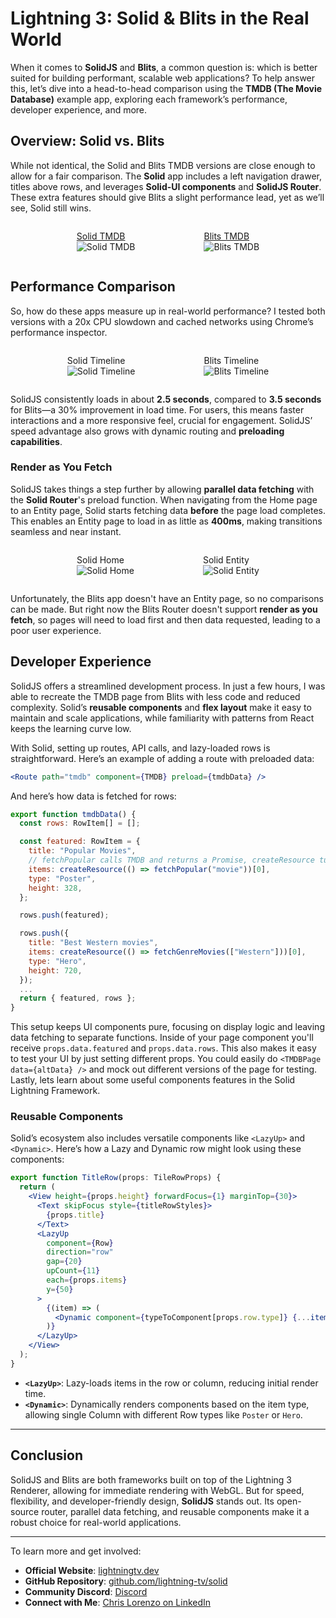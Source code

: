 <style>
  img {
      transition: transform 0.25s ease;
  }

  img:hover {
      -webkit-transform: scale(1.8);
      transform: scale(1.8);
  }
</style>

# Lightning 3: Solid & Blits in the Real World

When it comes to **SolidJS** and **Blits**, a common question is: which is better suited for building performant, scalable web applications? To help answer this, let’s dive into a head-to-head comparison using the **TMDB (The Movie Database)** example app, exploring each framework’s performance, developer experience, and more.

## Overview: Solid vs. Blits

While not identical, the Solid and Blits TMDB versions are close enough to allow for a fair comparison. The **Solid** app includes a left navigation drawer, titles above rows, and leverages **Solid-UI components** and **SolidJS Router**. These extra features should give Blits a slight performance lead, yet as we’ll see, Solid still wins.

<div style="display: flex; justify-content: center; gap: 30px">
  <figure>
    <figcaption>
      <a href="https://lightning-tv.github.io/solid-demo-app/#/tmdb" target="_blank">Solid TMDB</a>
    </figcaption>
    <img src="images/compare/Solid-TMDB.png" alt="Solid TMDB">
  </figure>

  <figure>
    <figcaption>
      <a href="https://blits-demo.lightningjs.io/#/demos/tmdb" target="_blank">Blits TMDB</a>
    </figcaption>
    <img src="images/compare/Blits-TMDB.png" alt="Blits TMDB">
  </figure>
</div>

## Performance Comparison

So, how do these apps measure up in real-world performance? I tested both versions with a 20x CPU slowdown and cached networks using Chrome’s performance inspector.

<div style="display: flex; justify-content: center; gap: 30px">
  <figure>
    <figcaption>
      Solid Timeline
    </figcaption>
    <img src="images/compare/Solid-Timeline.png" alt="Solid Timeline">
  </figure>

  <figure>
    <figcaption>
      Blits Timeline
    </figcaption>
    <img src="images/compare/Blits-Timeline.png" alt="Blits Timeline">
  </figure>
</div>

SolidJS consistently loads in about **2.5 seconds**, compared to **3.5 seconds** for Blits—a 30% improvement in load time. For users, this means faster interactions and a more responsive feel, crucial for engagement. SolidJS’ speed advantage also grows with dynamic routing and **preloading capabilities**.

### Render as You Fetch

SolidJS takes things a step further by allowing **parallel data fetching** with the **Solid Router**'s preload function. When navigating from the Home page to an Entity page, Solid starts fetching data **before** the page load completes. This enables an Entity page to load in as little as **400ms**, making transitions seamless and near instant.

<div style="display: flex; justify-content: center; gap: 30px">
  <figure>
    <figcaption>Solid Home</figcaption>
    <img src="images/compare/Solid-Home.png" alt="Solid Home">
  </figure>

  <figure>
    <figcaption>
      Solid Entity
    </figcaption>
    <img src="images/compare/Solid-Entity.png" alt="Solid Entity">
  </figure>
</div>

Unfortunately, the Blits app doesn't have an Entity page, so no comparisons can be made. But right now the Blits Router doesn't support **render as you fetch**, so pages will need to load first and then data requested, leading to a poor user experience.

## Developer Experience

SolidJS offers a streamlined development process. In just a few hours, I was able to recreate the TMDB page from Blits with less code and reduced complexity. Solid’s **reusable components** and **flex layout** make it easy to maintain and scale applications, while familiarity with patterns from React keeps the learning curve low.

With Solid, setting up routes, API calls, and lazy-loaded rows is straightforward. Here’s an example of adding a route with preloaded data:

```jsx
<Route path="tmdb" component={TMDB} preload={tmdbData} />
```

And here’s how data is fetched for rows:

```js
export function tmdbData() {
  const rows: RowItem[] = [];

  const featured: RowItem = {
    title: "Popular Movies",
    // fetchPopular calls TMDB and returns a Promise, createResource turns promises into Signals
    items: createResource(() => fetchPopular("movie"))[0],
    type: "Poster",
    height: 328,
  };

  rows.push(featured);

  rows.push({
    title: "Best Western movies",
    items: createResource(() => fetchGenreMovies(["Western"]))[0],
    type: "Hero",
    height: 720,
  });
  ...
  return { featured, rows };
}
```

This setup keeps UI components pure, focusing on display logic and leaving data fetching to separate functions. Inside of your page component you'll receive `props.data.featured` and `props.data.rows`. This also makes it easy to test your UI by just setting different props. You could easily do `<TMDBPage data={altData} />` and mock out different versions of the page for testing. Lastly, lets learn about some useful components features in the Solid Lightning Framework.

### Reusable Components

Solid’s ecosystem also includes versatile components like `<LazyUp>` and `<Dynamic>`. Here’s how a Lazy and Dynamic row might look using these components:

```jsx
export function TitleRow(props: TileRowProps) {
  return (
    <View height={props.height} forwardFocus={1} marginTop={30}>
      <Text skipFocus style={titleRowStyles}>
        {props.title}
      </Text>
      <LazyUp
        component={Row}
        direction="row"
        gap={20}
        upCount={11}
        each={props.items}
        y={50}
      >
        {(item) => (
          <Dynamic component={typeToComponent[props.row.type]} {...item()} />
        )}
      </LazyUp>
    </View>
  );
}
```

- **`<LazyUp>`**: Lazy-loads items in the row or column, reducing initial render time.
- **`<Dynamic>`**: Dynamically renders components based on the item type, allowing single Column with different Row types like `Poster` or `Hero`.

---

## Conclusion

SolidJS and Blits are both frameworks built on top of the Lightning 3 Renderer, allowing for immediate rendering with WebGL. But for speed, flexibility, and developer-friendly design, **SolidJS** stands out. Its open-source router, parallel data fetching, and reusable components make it a robust choice for real-world applications.

---

To learn more and get involved:

- **Official Website**: [lightningtv.dev](https://lightningtv.dev)
- **GitHub Repository**: [github.com/lightning-tv/solid](https://github.com/lightning-tv/solid)
- **Community Discord**: [Discord](https://discord.gg/HEqckxcB)
- **Connect with Me**: [Chris Lorenzo on LinkedIn](https://www.linkedin.com/in/chris-lorenzo/)
